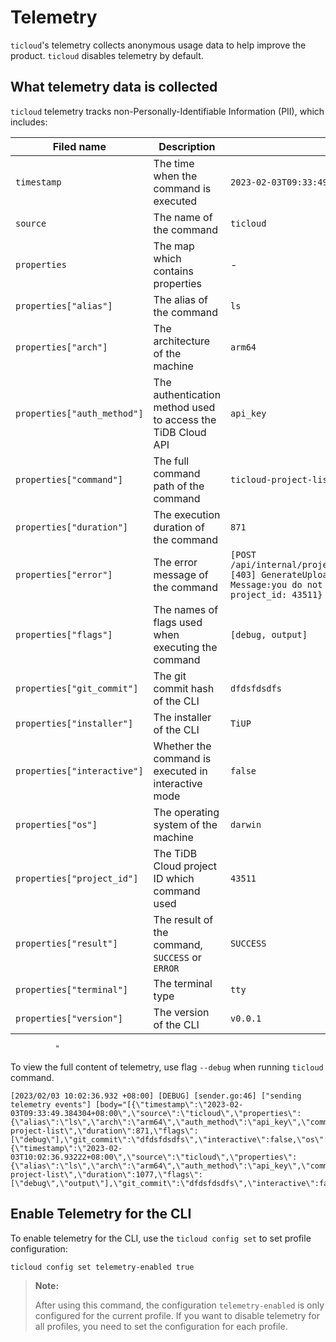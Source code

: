 # Telemetry

`ticloud`'s telemetry collects anonymous usage data to help improve the product. `ticloud` disables telemetry by default.

## What telemetry data is collected

`ticloud` telemetry tracks non-Personally-Identifiable Information (PII), which includes:

| Filed name                  | Description                                                 | Example value                                                                                                                                                                                                                |
|-----------------------------|-------------------------------------------------------------|------------------------------------------------------------------------------------------------------------------------------------------------------------------------------------------------------------------------------|
| `timestamp`                 | The time when the command is executed                       | `2023-02-03T09:33:49.384304+08:00`                                                                                                                                                                                           |
| `source`                    | The name of the command                                     | `ticloud`                                                                                                                                                                                                                    |
| `properties`                | The map which contains properties                           | -                                                                                                                                                                                                                            |
| `properties["alias"]`       | The alias of the command                                    | `ls`                                                                                                                                                                                                                         |
| `properties["arch"]`        | The architecture of the machine                             | `arm64`                                                                                                                                                                                                                      |
| `properties["auth_method"]` | The authentication method used to access the TiDB Cloud API | `api_key`                                                                                                                                                                                                                    |
| `properties["command"]`     | The full command path of the command                        | `ticloud-project-list`                                                                                                                                                                                                       |
| `properties["duration"]`    | The execution duration of the command                       | `871`                                                                                                                                                                                                                        |
| `properties["error"]`       | The error message of the command                            | `[POST /api/internal/projects/{project_id}/clusters/{cluster_id}/upload_url][403] GenerateUploadURL default  \\u0026{Code:49900003 Details:[] Message:you do not have permission to access this project, project_id: 43511}` |
| `properties["flags"]`       | The names of flags used when executing the command          | `[debug, output]`                                                                                                                                                                                                            |
| `properties["git_commit"]`  | The git commit hash of the CLI                              | `dfdsfdsdfs`                                                                                                                                                                                                                 |
| `properties["installer"]`   | The installer of the CLI                                    | `TiUP`                                                                                                                                                                                                                       |
| `properties["interactive"]` | Whether the command is executed in interactive mode         | `false`                                                                                                                                                                                                                      |
| `properties["os"]`          | The operating system of the machine                         | `darwin`                                                                                                                                                                                                                     |
| `properties["project_id"]`  | The TiDB Cloud project ID which command used                | `43511`                                                                                                                                                                                                                      |
| `properties["result"]`      | The result of the command, `SUCCESS` or `ERROR`             | `SUCCESS`                                                                                                                                                                                                                    |
| `properties["terminal"]`    | The terminal type                                           | `tty`                                                                                                                                                                                                                        |
| `properties["version"]`     | The version of the CLI                                      | `v0.0.1`                                                                                                                                                                                                                     |
              "
To view the full content of telemetry, use flag `--debug` when running `ticloud` command.

```shell
[2023/02/03 10:02:36.932 +08:00] [DEBUG] [sender.go:46] ["sending telemetry events"] [body="[{\"timestamp\":\"2023-02-03T09:33:49.384304+08:00\",\"source\":\"ticloud\",\"properties\":{\"alias\":\"ls\",\"arch\":\"arm64\",\"auth_method\":\"api_key\",\"command\":\"ticloud-project-list\",\"duration\":871,\"flags\":[\"debug\"],\"git_commit\":\"dfdsfdsdfs\",\"interactive\":false,\"os\":\"darwin\",\"result\":\"SUCCESS\",\"terminal\":\"tty\",\"version\":\"v0.0.1\"}},{\"timestamp\":\"2023-02-03T10:02:36.93222+08:00\",\"source\":\"ticloud\",\"properties\":{\"alias\":\"ls\",\"arch\":\"arm64\",\"auth_method\":\"api_key\",\"command\":\"ticloud-project-list\",\"duration\":1077,\"flags\":[\"debug\",\"output\"],\"git_commit\":\"dfdsfdsdfs\",\"interactive\":false,\"os\":\"darwin\",\"result\":\"SUCCESS\",\"terminal\":\"tty\",\"version\":\"v0.0.1\"}}]"]
```

## Enable Telemetry for the CLI
To enable telemetry for the CLI, use the `ticloud config set` to set profile configuration:

```shell
ticloud config set telemetry-enabled true
```

> **Note:**
>
> After using this command, the configuration `telemetry-enabled` is only configured for the current profile. If you want to disable telemetry for all profiles, you need to set the configuration for each profile.
